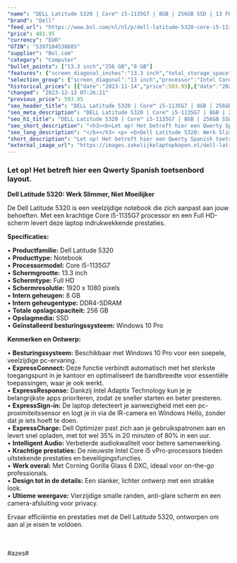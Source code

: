 ```yaml
---
"name": "DELL Latitude 5320 | Core™ i5-1135G7 | 8GB | 256GB SSD | 13 FHD | Gray | W10 Pro | Qwerty - ES"
"brand": "Dell"
"feed_url": "https://www.bol.com/nl/nl/p/dell-latitude-5320-core-i5-1135g7-8gb-256gb-ssd-13-fhd-gray-w10-pro-qwerty-es/9300000165703568"
"price": 481.95
"currency": "EUR"
"GTIN": "5397184538685"
"supplier": "Bol.com"
"category": "Computer"
"bullet_points": ["13.3 inch","256 GB","8 GB"]
"features": {"screen_diagonal_inches":"13.3 inch","total_storage_space":"256 GB","memory_size":"8 GB"}
"selection_group": {"screen_diagonal":"13 inch","processor":"Intel Core i5","changed_price_past_3_days":true,"product_family":"Latitude"}
"historical_prices": [{"date":"2023-11-14","price":593.95},{"date":"2023-12-13","price":481.95}]
"changed": "2023-12-13 07:26:21"
"previous_price": 593.95
"seo_header_title": "DELL Latitude 5320 | Core™ i5-1135G7 | 8GB | 256GB SSD | 13 FHD | Gray | W10 Pro | Qwerty - ES"
"seo_meta_description": "DELL Latitude 5320 | Core™ i5-1135G7 | 8GB | 256GB SSD | 13 FHD | Gray | W10 Pro | Qwerty - ES"
"seo_h1_title": "DELL Latitude 5320 | Core™ i5-1135G7 | 8GB | 256GB SSD | 13 FHD | Gray | W10 Pro | Qwerty - ES"
"seo_short_description": "<h3><b>Let op! Het betreft hier een Qwerty Spanish toetsenbord layout."
"seo_long_description": "</b></h3> <p> <b>Dell Latitude 5320: Werk Slimmer, Niet Moeilijker</b> </p> <p> De Dell Latitude 5320 is een veelzijdige notebook die zich aanpast aan jouw behoeften. Met een krachtige Core i5-1135G7 processor en een Full HD-scherm levert deze laptop indrukwekkende prestaties. </p> <p> <b>Specificaties:</b> </p> • <b>Productfamilie:</b> Dell Latitude 5320 <br /> • <b>Producttype:</b> Notebook <br /> • <b>Processormodel:</b> Core i5-1135G7 <br /> • <b>Schermgrootte:</b> 13. 3 inch <br /> • <b>Schermtype:</b> Full HD <br /> • <b>Schermresolutie:</b> 1920 x 1080 pixels <br /> • <b>Intern geheugen:</b> 8 GB <br /> • <b>Intern geheugentype:</b> DDR4-SDRAM <br /> • <b>Totale opslagcapaciteit:</b> 256 GB <br /> • <b>Opslagmedia:</b> SSD <br /> • <b>Geïnstalleerd besturingssysteem:</b> Windows 10 Pro <br /> <p> <b>Kenmerken en Ontwerp:</b> </p> • <b>Besturingssysteem:</b> Beschikbaar met Windows 10 Pro voor een soepele, veelzijdige pc-ervaring. <br /> • <b>ExpressConnect:</b> Deze functie verbindt automatisch met het sterkste toegangspunt in je kantoor en optimaliseert de bandbreedte voor essentiële toepassingen, waar je ook werkt. <br /> • <b>ExpressResponse:</b> Dankzij Intel Adaptix Technology kun je je belangrijkste apps prioriteren, zodat ze sneller starten en beter presteren. <br /> • <b>ExpressSign-in:</b> De laptop detecteert je aanwezigheid met een pc-proximiteitssensor en logt je in via de IR-camera en Windows Hello, zonder dat je iets hoeft te doen. <br /> • <b>ExpressCharge:</b> Dell Optimizer past zich aan je gebruikspatronen aan en levert snel opladen, met tot wel 35% in 20 minuten of 80% in een uur. <br /> • <b>Intelligent Audio:</b> Verbeterde audiokwaliteit voor betere samenwerking. <br /> • <b>Krachtige prestaties:</b> De nieuwste Intel Core i5 vPro-processors bieden uitstekende prestaties en beveiligingsfuncties. <br /> • <b>Werk overal:</b> Met Corning Gorilla Glass 6 DXC, ideaal voor on-the-go professionals. <br /> • <b>Design tot in de details:</b> Een slanker, lichter ontwerp met een strakke look. <br /> • <b>Ultieme weergave:</b> Vierzijdige smalle randen, anti-glare scherm en een camera-afsluiting voor privacy. <br /> <p> Ervaar efficiëntie en prestaties met de Dell Latitude 5320, ontworpen om aan al je eisen te voldoen. </p> <p> <br /><br />#azes# </p>"
"short_description": "Let op! Het betreft hier een Qwerty Spanish toetsenbord layout. Dell Latitude 5320: Werk Slimmer, Niet Moeilijker De Dell Latitude 5320 is een veelzijdige notebook die zich aanpast aan jouw behoeften. Met een krachtige Core i5-1135G7 processor en een Full HD-scherm levert deze laptop indrukwekkende prestaties. Specificaties: • Productfamilie: Dell Latitude 5320 • Producttype: Notebook • Processormodel: Core i5-1135G7 • Schermgrootte: 13.3 inch • Schermtype: Full HD • Schermresolutie: 1920 x 1080 pixels • Intern geheugen: 8 GB • Intern geheugentype: DDR4-SDRAM • Totale opslagcapaciteit: 256 GB • Opslagmedia: SSD • Geïnstalleerd besturingssysteem: Windows 10 Pro Kenmerken en Ontwerp: • Besturingssysteem: Beschikbaar met Windows 10 Pro voor een soepele, veelzijdige pc-ervaring. • ExpressConnect: Deze functie verbindt automatisch met het sterkste toegangspunt in je kantoor en optimaliseert de bandbreedte voor essentiële toepassingen, waar je ook werkt. • ExpressResponse: Dankzij Intel Adaptix Technology kun je je belangrijkste apps prioriteren, zodat ze sneller starten en beter presteren. • ExpressSign-in: De laptop detecteert je aanwezigheid met een pc-proximiteitssensor en logt je in via de IR-camera en Windows Hello, zonder dat je iets hoeft te doen. • ExpressCharge: Dell Optimizer past zich aan je gebruikspatronen aan en levert snel opladen, met tot wel 35% in 20 minuten of 80% in een uur. • Intelligent Audio: Verbeterde audiokwaliteit voor betere samenwerking. • Krachtige prestaties: De nieuwste Intel Core i5 vPro-processors bieden uitstekende prestaties en beveiligingsfuncties. • Werk overal: Met Corning Gorilla Glass 6 DXC, ideaal voor on-the-go professionals. • Design tot in de details: Een slanker, lichter ontwerp met een strakke look. • Ultieme weergave: Vierzijdige smalle randen, anti-glare scherm en een camera-afsluiting voor privacy. Ervaar efficiëntie en prestaties met de Dell Latitude 5320, ontworpen om aan al je eisen te voldoen. #azes#"
"external_image_url": "https://images.zakelijkelaptopkopen.nl/dell-latitude-5320-core-i5-1135g7-8gb-256gb-ssd-13-fhd-gray-w10-pro-qwerty-es.webp"
---
```


<h3><b>Let op! Het betreft hier een Qwerty Spanish toetsenbord layout.</b></h3> <p> <b>Dell Latitude 5320: Werk Slimmer, Niet Moeilijker</b> </p> <p> De Dell Latitude 5320 is een veelzijdige notebook die zich aanpast aan jouw behoeften. Met een krachtige Core i5-1135G7 processor en een Full HD-scherm levert deze laptop indrukwekkende prestaties. </p> <p> <b>Specificaties:</b> </p> • <b>Productfamilie:</b> Dell Latitude 5320 <br /> • <b>Producttype:</b> Notebook <br /> • <b>Processormodel:</b> Core i5-1135G7 <br /> • <b>Schermgrootte:</b> 13.3 inch <br /> • <b>Schermtype:</b> Full HD <br /> • <b>Schermresolutie:</b> 1920 x 1080 pixels <br /> • <b>Intern geheugen:</b> 8 GB <br /> • <b>Intern geheugentype:</b> DDR4-SDRAM <br /> • <b>Totale opslagcapaciteit:</b> 256 GB <br /> • <b>Opslagmedia:</b> SSD <br /> • <b>Geïnstalleerd besturingssysteem:</b> Windows 10 Pro <br /> <p> <b>Kenmerken en Ontwerp:</b> </p> • <b>Besturingssysteem:</b> Beschikbaar met Windows 10 Pro voor een soepele, veelzijdige pc-ervaring. <br /> • <b>ExpressConnect:</b> Deze functie verbindt automatisch met het sterkste toegangspunt in je kantoor en optimaliseert de bandbreedte voor essentiële toepassingen, waar je ook werkt. <br /> • <b>ExpressResponse:</b> Dankzij Intel Adaptix Technology kun je je belangrijkste apps prioriteren, zodat ze sneller starten en beter presteren. <br /> • <b>ExpressSign-in:</b> De laptop detecteert je aanwezigheid met een pc-proximiteitssensor en logt je in via de IR-camera en Windows Hello, zonder dat je iets hoeft te doen. <br /> • <b>ExpressCharge:</b> Dell Optimizer past zich aan je gebruikspatronen aan en levert snel opladen, met tot wel 35% in 20 minuten of 80% in een uur. <br /> • <b>Intelligent Audio:</b> Verbeterde audiokwaliteit voor betere samenwerking. <br /> • <b>Krachtige prestaties:</b> De nieuwste Intel Core i5 vPro-processors bieden uitstekende prestaties en beveiligingsfuncties. <br /> • <b>Werk overal:</b> Met Corning Gorilla Glass 6 DXC, ideaal voor on-the-go professionals. <br /> • <b>Design tot in de details:</b> Een slanker, lichter ontwerp met een strakke look. <br /> • <b>Ultieme weergave:</b> Vierzijdige smalle randen, anti-glare scherm en een camera-afsluiting voor privacy. <br /> <p> Ervaar efficiëntie en prestaties met de Dell Latitude 5320, ontworpen om aan al je eisen te voldoen. </p> <p> <br /><br />#azes# </p>